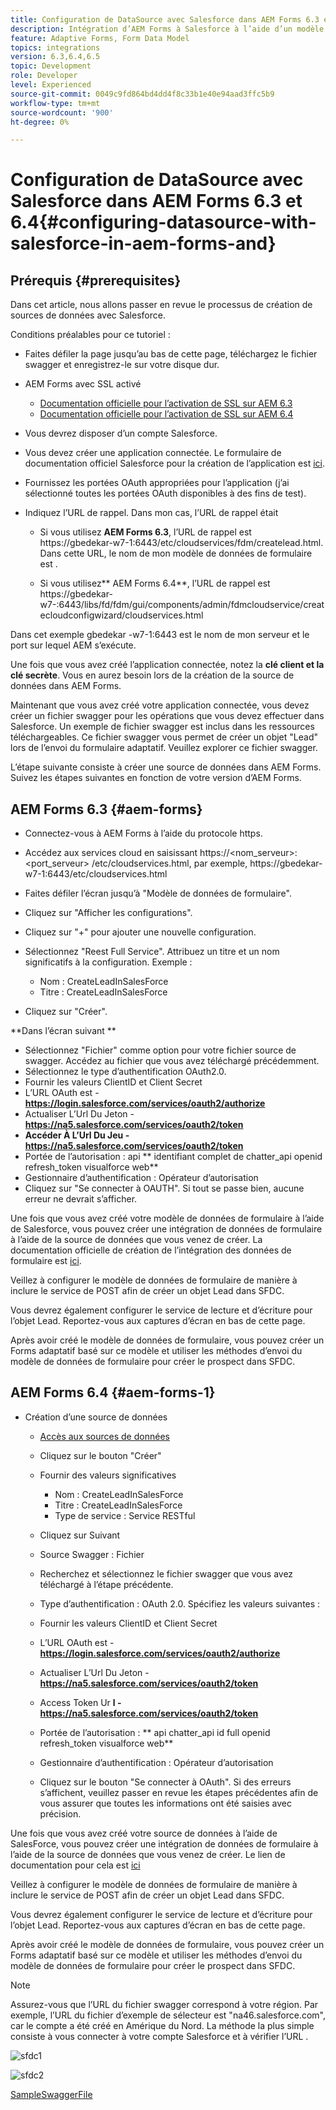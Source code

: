```yaml
---
title: Configuration de DataSource avec Salesforce dans AEM Forms 6.3 et 6.4
description: Intégration d’AEM Forms à Salesforce à l’aide d’un modèle de données de formulaire
feature: Adaptive Forms, Form Data Model
topics: integrations
version: 6.3,6.4,6.5
topic: Development
role: Developer
level: Experienced
source-git-commit: 0049c9fd864bd4dd4f8c33b1e40e94aad3ffc5b9
workflow-type: tm+mt
source-wordcount: '900'
ht-degree: 0%

---
```



# Configuration de DataSource avec Salesforce dans AEM Forms 6.3 et 6.4{#configuring-datasource-with-salesforce-in-aem-forms-and}

## Prérequis {#prerequisites}

Dans cet article, nous allons passer en revue le processus de création de sources de données avec Salesforce.

Conditions préalables pour ce tutoriel :

* Faites défiler la page jusqu’au bas de cette page, téléchargez le fichier swagger et enregistrez-le sur votre disque dur.
* AEM Forms avec SSL activé

   * [Documentation officielle pour l’activation de SSL sur AEM 6.3](https://helpx.adobe.com/experience-manager/6-3/sites/administering/using/ssl-by-default.html)
   * [Documentation officielle pour l’activation de SSL sur AEM 6.4](https://helpx.adobe.com/experience-manager/6-4/sites/administering/using/ssl-by-default.html)

* Vous devrez disposer d’un compte Salesforce.
* Vous devez créer une application connectée. Le formulaire de documentation officiel Salesforce pour la création de l’application est [ici](https://help.salesforce.com/articleView?id=connected_app_create.htm&amp;type=0).
* Fournissez les portées OAuth appropriées pour l’application (j’ai sélectionné toutes les portées OAuth disponibles à des fins de test).
* Indiquez l’URL de rappel. Dans mon cas, l’URL de rappel était

   * Si vous utilisez **AEM Forms 6.3**, l’URL de rappel est https://gbedekar-w7-1:6443/etc/cloudservices/fdm/createlead.html. Dans cette URL, le nom de mon modèle de données de formulaire est .

   * Si vous utilisez** AEM Forms 6.4**, l’URL de rappel est https://gbedekar-w7-:6443/libs/fd/fdm/gui/components/admin/fdmcloudservice/createcloudconfigwizard/cloudservices.html

Dans cet exemple gbedekar -w7-1:6443 est le nom de mon serveur et le port sur lequel AEM s’exécute.

Une fois que vous avez créé l’application connectée, notez la **clé client et la clé secrète**. Vous en aurez besoin lors de la création de la source de données dans AEM Forms.

Maintenant que vous avez créé votre application connectée, vous devez créer un fichier swagger pour les opérations que vous devez effectuer dans Salesforce. Un exemple de fichier swagger est inclus dans les ressources téléchargeables. Ce fichier swagger vous permet de créer un objet &quot;Lead&quot; lors de l’envoi du formulaire adaptatif. Veuillez explorer ce fichier swagger.

L’étape suivante consiste à créer une source de données dans AEM Forms. Suivez les étapes suivantes en fonction de votre version d’AEM Forms.

## AEM Forms 6.3 {#aem-forms}

* Connectez-vous à AEM Forms à l’aide du protocole https.
* Accédez aux services cloud en saisissant https://&lt;nom_serveur>:&lt;port_serveur> /etc/cloudservices.html, par exemple, https://gbedekar-w7-1:6443/etc/cloudservices.html
* Faites défiler l’écran jusqu’à &quot;Modèle de données de formulaire&quot;.
* Cliquez sur &quot;Afficher les configurations&quot;.
* Cliquez sur &quot;+&quot; pour ajouter une nouvelle configuration.
* Sélectionnez &quot;Reest Full Service&quot;. Attribuez un titre et un nom significatifs à la configuration. Exemple :

   * Nom : CreateLeadInSalesForce
   * Titre : CreateLeadInSalesForce

* Cliquez sur &quot;Créer&quot;.

**Dans l’écran suivant **

* Sélectionnez &quot;Fichier&quot; comme option pour votre fichier source de swagger. Accédez au fichier que vous avez téléchargé précédemment.
* Sélectionnez le type d’authentification OAuth2.0.
* Fournir les valeurs ClientID et Client Secret
* L’URL OAuth est - **https://login.salesforce.com/services/oauth2/authorize**
* Actualiser L’Url Du Jeton - **https://na5.salesforce.com/services/oauth2/token**
* **Accéder À L’Url Du Jeu - https://na5.salesforce.com/services/oauth2/token**
* Portée de l’autorisation : api **   identifiant complet de chatter_api   openid   refresh_token visualforce web**
* Gestionnaire d’authentification : Opérateur d’autorisation
* Cliquez sur &quot;Se connecter à OAUTH&quot;. Si tout se passe bien, aucune erreur ne devrait s’afficher.

Une fois que vous avez créé votre modèle de données de formulaire à l’aide de Salesforce, vous pouvez créer une intégration de données de formulaire à l’aide de la source de données que vous venez de créer. La documentation officielle de création de l’intégration des données de formulaire est [ici](https://helpx.adobe.com/aem-forms/6-3/data-integration.html).

Veillez à configurer le modèle de données de formulaire de manière à inclure le service de POST afin de créer un objet Lead dans SFDC.

Vous devrez également configurer le service de lecture et d’écriture pour l’objet Lead. Reportez-vous aux captures d’écran en bas de cette page.

Après avoir créé le modèle de données de formulaire, vous pouvez créer un Forms adaptatif basé sur ce modèle et utiliser les méthodes d’envoi du modèle de données de formulaire pour créer le prospect dans SFDC.

## AEM Forms 6.4 {#aem-forms-1}

* Création d’une source de données

   * [Accès aux sources de données](http://localhost:4502/libs/fd/fdm/gui/components/admin/fdmcloudservice/fdm.html/conf/global)

   * Cliquez sur le bouton &quot;Créer&quot;
   * Fournir des valeurs significatives

      * Nom : CreateLeadInSalesForce
      * Titre : CreateLeadInSalesForce
      * Type de service : Service RESTful
   * Cliquez sur Suivant
   * Source Swagger : Fichier
   * Recherchez et sélectionnez le fichier swagger que vous avez téléchargé à l’étape précédente.
   * Type d’authentification : OAuth 2.0. Spécifiez les valeurs suivantes :
   * Fournir les valeurs ClientID et Client Secret
   * L’URL OAuth est - **https://login.salesforce.com/services/oauth2/authorize**
   * Actualiser L’Url Du Jeton - **https://na5.salesforce.com/services/oauth2/token**
   * Access Token Ur **l - https://na5.salesforce.com/services/oauth2/token**
   * Portée de l’autorisation : ** api chatter_api id full openid refresh_token visualforce web**
   * Gestionnaire d’authentification : Opérateur d’autorisation
   * Cliquez sur le bouton &quot;Se connecter à OAuth&quot;. Si des erreurs s’affichent, veuillez passer en revue les étapes précédentes afin de vous assurer que toutes les informations ont été saisies avec précision.


Une fois que vous avez créé votre source de données à l’aide de SalesForce, vous pouvez créer une intégration de données de formulaire à l’aide de la source de données que vous venez de créer. Le lien de documentation pour cela est [ici](https://helpx.adobe.com/experience-manager/6-4/forms/using/create-form-data-models.html)

Veillez à configurer le modèle de données de formulaire de manière à inclure le service de POST afin de créer un objet Lead dans SFDC.

Vous devrez également configurer le service de lecture et d’écriture pour l’objet Lead. Reportez-vous aux captures d’écran en bas de cette page.

Après avoir créé le modèle de données de formulaire, vous pouvez créer un Forms adaptatif basé sur ce modèle et utiliser les méthodes d’envoi du modèle de données de formulaire pour créer le prospect dans SFDC.

>[!NOTE]
>
>Assurez-vous que l’URL du fichier swagger correspond à votre région. Par exemple, l’URL du fichier d’exemple de sélecteur est &quot;na46.salesforce.com&quot;, car le compte a été créé en Amérique du Nord. La méthode la plus simple consiste à vous connecter à votre compte Salesforce et à vérifier l’URL .

![sfdc1](assets/sfdc1.gif)

![sfdc2](assets/sfdc2.png)

[SampleSwaggerFile](assets/swagger-sales-force-lead.json)
